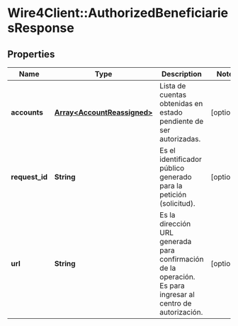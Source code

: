 # Wire4Client::AuthorizedBeneficiariesResponse

## Properties
Name | Type | Description | Notes
------------ | ------------- | ------------- | -------------
**accounts** | [**Array&lt;AccountReassigned&gt;**](AccountReassigned.md) | Lista de cuentas obtenidas en estado pendiente de ser autorizadas. | [optional] 
**request_id** | **String** | Es el identificador público generado para la petición (solicitud). | [optional] 
**url** | **String** | Es la dirección URL generada para confirmación de la operación. Es para ingresar al centro de autorización. | [optional] 


